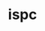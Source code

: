 ---
title: "ispc"
layout: cache
categories: [package, develop]
meta: {"compilers": ["gcc@=11.1.0"], "num_specs": 7, "num_specs_by_stack": {"data-vis-sdk": 6, "root": 7}, "oss": ["ubuntu20.04"], "platforms": ["linux"], "stacks": ["data-vis-sdk", "root"], "targets": ["x86_64_v3"], "versions": ["1.24.0"]}
spec_details: [{"compiler": "gcc@=11.1.0", "hash": "qlrszxe5aq6pfbzwzw33zxf4sx65jvdx", "os": "ubuntu20.04", "platform": "linux", "size": "-", "stacks": ["data-vis-sdk", "root"], "tarball": "https://binaries.spack.io/develop/build_cache/linux-ubuntu20.04-x86_64_v3/gcc-11.1.0/ispc-1.24.0/linux-ubuntu20.04-x86_64_v3-gcc-11.1.0-ispc-1.24.0-qlrszxe5aq6pfbzwzw33zxf4sx65jvdx.spack", "target": "x86_64_v3", "variants": ["build_system=cmake", "build_type=Release", "generator=make", "~ipo"], "versions": ["1.24.0"]}, {"compiler": "gcc@=11.1.0", "hash": "zza2cnb6rne6i7dh7gjlt2k4lilugobs", "os": "ubuntu20.04", "platform": "linux", "size": "-", "stacks": ["data-vis-sdk", "root"], "tarball": "https://binaries.spack.io/develop/build_cache/linux-ubuntu20.04-x86_64_v3/gcc-11.1.0/ispc-1.24.0/linux-ubuntu20.04-x86_64_v3-gcc-11.1.0-ispc-1.24.0-zza2cnb6rne6i7dh7gjlt2k4lilugobs.spack", "target": "x86_64_v3", "variants": ["build_system=cmake", "build_type=Release", "generator=make", "~ipo"], "versions": ["1.24.0"]}, {"compiler": "gcc@=11.1.0", "hash": "lfkdfq2m5n7cdptasa2wmiyws6rm6c6t", "os": "ubuntu20.04", "platform": "linux", "size": "-", "stacks": ["data-vis-sdk", "root"], "tarball": "https://binaries.spack.io/develop/build_cache/linux-ubuntu20.04-x86_64_v3/gcc-11.1.0/ispc-1.24.0/linux-ubuntu20.04-x86_64_v3-gcc-11.1.0-ispc-1.24.0-lfkdfq2m5n7cdptasa2wmiyws6rm6c6t.spack", "target": "x86_64_v3", "variants": ["build_system=cmake", "build_type=Release", "generator=make", "~ipo"], "versions": ["1.24.0"]}, {"compiler": "gcc@=11.1.0", "hash": "nqkqifo3mo5peii6kkfqmvgn5nqa6fud", "os": "ubuntu20.04", "platform": "linux", "size": "-", "stacks": ["root"], "tarball": "https://binaries.spack.io/develop/build_cache/linux-ubuntu20.04-x86_64_v3/gcc-11.1.0/ispc-1.24.0/linux-ubuntu20.04-x86_64_v3-gcc-11.1.0-ispc-1.24.0-nqkqifo3mo5peii6kkfqmvgn5nqa6fud.spack", "target": "x86_64_v3", "variants": ["build_system=cmake", "build_type=Release", "generator=make", "~ipo"], "versions": ["1.24.0"]}, {"compiler": "gcc@=11.1.0", "hash": "mwv7u44minrnrbkj2jwwgszp4trunihy", "os": "ubuntu20.04", "platform": "linux", "size": "-", "stacks": ["data-vis-sdk", "root"], "tarball": "https://binaries.spack.io/develop/build_cache/linux-ubuntu20.04-x86_64_v3/gcc-11.1.0/ispc-1.24.0/linux-ubuntu20.04-x86_64_v3-gcc-11.1.0-ispc-1.24.0-mwv7u44minrnrbkj2jwwgszp4trunihy.spack", "target": "x86_64_v3", "variants": ["build_system=cmake", "build_type=Release", "generator=make", "~ipo"], "versions": ["1.24.0"]}, {"compiler": "gcc@=11.1.0", "hash": "qzzftgmc5xam2ne6zeegevnvfjcmvabv", "os": "ubuntu20.04", "platform": "linux", "size": "-", "stacks": ["data-vis-sdk", "root"], "tarball": "https://binaries.spack.io/develop/build_cache/linux-ubuntu20.04-x86_64_v3/gcc-11.1.0/ispc-1.24.0/linux-ubuntu20.04-x86_64_v3-gcc-11.1.0-ispc-1.24.0-qzzftgmc5xam2ne6zeegevnvfjcmvabv.spack", "target": "x86_64_v3", "variants": ["build_system=cmake", "build_type=Release", "generator=make", "~ipo"], "versions": ["1.24.0"]}, {"compiler": "gcc@=11.1.0", "hash": "4qb7tljl77jlf533z27pqwa5a2zfkzpw", "os": "ubuntu20.04", "platform": "linux", "size": "-", "stacks": ["data-vis-sdk", "root"], "tarball": "https://binaries.spack.io/develop/build_cache/linux-ubuntu20.04-x86_64_v3/gcc-11.1.0/ispc-1.24.0/linux-ubuntu20.04-x86_64_v3-gcc-11.1.0-ispc-1.24.0-4qb7tljl77jlf533z27pqwa5a2zfkzpw.spack", "target": "x86_64_v3", "variants": ["build_system=cmake", "build_type=Release", "generator=make", "~ipo"], "versions": ["1.24.0"]}]
---